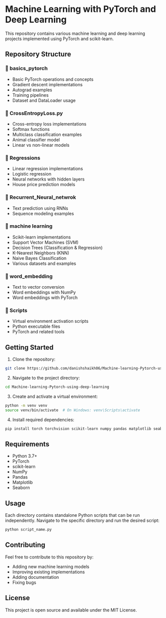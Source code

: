 # Machine Learning with PyTorch and Deep Learning

This repository contains various machine learning and deep learning projects implemented using PyTorch and scikit-learn.

## Repository Structure

### 📁 basics_pytorch
- Basic PyTorch operations and concepts
- Gradient descent implementations
- Autograd examples
- Training pipelines
- Dataset and DataLoader usage

### 📁 CrossEntropyLoss.py
- Cross-entropy loss implementations
- Softmax functions
- Multiclass classification examples
- Animal classifier model
- Linear vs non-linear models

### 📁 Regressions
- Linear regression implementations
- Logistic regression
- Neural networks with hidden layers
- House price prediction models

### 📁 Recurrent_Neural_netwrok
- Text prediction using RNNs
- Sequence modeling examples

### 📁 machine learning
- Scikit-learn implementations
- Support Vector Machines (SVM)
- Decision Trees (Classification & Regression)
- K-Nearest Neighbors (KNN)
- Naive Bayes Classification
- Various datasets and examples

### 📁 word_embedding
- Text to vector conversion
- Word embeddings with NumPy
- Word embeddings with PyTorch

### 📁 Scripts
- Virtual environment activation scripts
- Python executable files
- PyTorch and related tools

## Getting Started

1. Clone the repository:
```bash
git clone https://github.com/danishshaikh06/Machine-learning-Pytorch-using-deep-learning.git
```

2. Navigate to the project directory:
```bash
cd Machine-learning-Pytorch-using-deep-learning
```

3. Create and activate a virtual environment:
```bash
python -m venv venv
source venv/bin/activate  # On Windows: venv\Scripts\activate
```

4. Install required dependencies:
```bash
pip install torch torchvision scikit-learn numpy pandas matplotlib seaborn
```

## Requirements

- Python 3.7+
- PyTorch
- scikit-learn
- NumPy
- Pandas
- Matplotlib
- Seaborn

## Usage

Each directory contains standalone Python scripts that can be run independently. Navigate to the specific directory and run the desired script:

```bash
python script_name.py
```

## Contributing

Feel free to contribute to this repository by:
- Adding new machine learning models
- Improving existing implementations
- Adding documentation
- Fixing bugs

## License

This project is open source and available under the MIT License.
